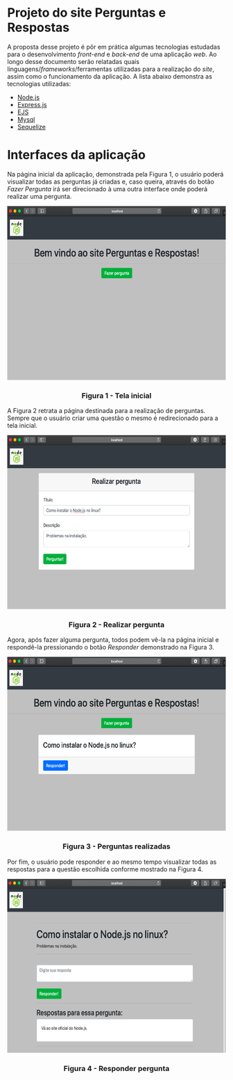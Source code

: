 # Projeto do site Perguntas e Respostas

A proposta desse projeto é pôr em prática algumas tecnologias estudadas para o desenvolvimento *front-end* e *back-end* de uma aplicação *web*.
Ao longo desse documento serão relatadas quais linguagens/*frameworks*/ferramentas utilizadas para a realização do *site*, assim como o funcionamento da aplicação.
A lista abaixo demonstra as tecnologias utilizadas:

* [Node.js](https://nodejs.org/en/)
* [Express.js](https://expressjs.com)
* [EJS](https://ejs.co)
* [Mysql](https://www.mysql.com)
* [Sequelize](https://sequelize.org)

# Interfaces da aplicação

Na página inicial da aplicação, demonstrada pela Figura 1, o usuário poderá visualizar todas as perguntas já criadas e, caso queira, através do botão *Fazer Pergunta* irá ser direcionado à uma outra interface onde poderá realizar uma pergunta.


<p align="center">
  <img src="./figuras/1.png" alt="alt text" width="600" height="400">
  <h3 align="center"> Figura 1 - Tela inicial </h3>
</p>

A Figura 2 retrata a página destinada para a realização de perguntas. Sempre que o usuário criar uma questão o mesmo é redirecionado para a tela inicial.

<p align="center">
  <img src="./figuras/2.png" alt="alt text" width="600" height="400">
  <h3 align="center"> Figura 2 - Realizar pergunta </h3>
</p>

Agora, após fazer alguma pergunta, todos podem vê-la na página inicial e respondê-la pressionando o botão *Responder* demonstrado na Figura 3.

<p align="center">
  <img src="./figuras/3.png" alt="alt text" width="600" height="400">
  <h3 align="center"> Figura 3 - Perguntas realizadas </h3>
</p>

Por fim, o usuário pode responder e ao mesmo tempo visualizar todas as respostas para a questão escolhida conforme mostrado na Figura 4.

<p align="center">
  <img src="./figuras/4.png" alt="alt text" width="600" height="400">
  <h3 align="center"> Figura 4 - Responder pergunta </h3>
</p>
